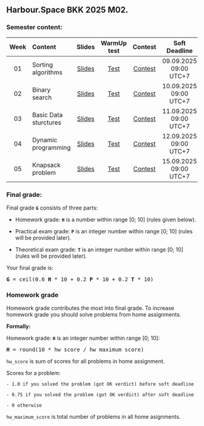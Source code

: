 ## Harbour.Space BKK 2025 M02.

### Semester content:

[ContestID_W01]: https://contest.yandex.ru/contest/81122/?lang=en
[ContestID_W02]: https://contest.yandex.ru/contest/81205/?lang=en
[ContestID_W03]: https://contest.yandex.ru/contest/81260/?lang=en
[ContestID_W04]: https://contest.yandex.ru/contest/81350/?lang=en
[ContestID_W05]: https://contest.yandex.ru/contest/81322/?lang=en
[ContestID_W06]: https://contest.yandex.ru/contest/81350/?lang=en
[ContestID_W07]: https://contest.yandex.ru/contest/81351/?lang=en
[ContestID_W08]: https://contest.yandex.ru/contest/81352/?lang=en
[ContestID_W09]: https://contest.yandex.ru/contest/81353/?lang=en
[ContestID_W10]: https://contest.yandex.ru/contest/81354/?lang=en

[WarmUp_test_W01]: https://forms.gle/iKFKrEsHGC66RjM6A
[WarmUp_test_W02]: https://forms.gle/xQcA3JF9gSpF5ymy8
[WarmUp_test_W03]: https://forms.gle/ac2kQtJtnYm4DLiz8
[WarmUp_test_W04]: https://forms.gle/YBMKEQNiM1iK1PH56
[WarmUp_test_W05]: https://forms.gle/deZv1CfXAQSz24po8
[WarmUp_test_W06]: https://forms.gle/hXf78WvknbBJFXn97
[WarmUp_test_W07]: https://forms.gle/WK4SQoK9X6nq85DA6
[WarmUp_test_W08]: https://forms.gle/7wpKijaA8VTSdAPq8
[WarmUp_test_W09]: https://forms.gle/EZc6HEHviYyD84v77
[WarmUp_test_W10]: https://forms.gle/9C3uPhhbYuvbXisXA
[WarmUp_test_W11]: https://forms.gle/MpGUCZuxxuYmN3aw9

[Slides_W01]: ../master/week01_sorting_algorithms/BKK.2025.Algo.Class01.pdf
[Slides_W02]: ../master/week02_binary_search/MSAI.2025.Algo.W02.slides.pdf
[Slides_W03]: ../master/week03_basic_data_structures/MSAI.2025.Algo.W03.slides.pdf
[Slides_W04]: ../master/week04_dynamic_programming/MSAI.2025.Algo.W04.slides.pdf
[Slides_W05]: ../master/week05_knapsack/MSAI.2025.Algo.W05.slides.pdf
[Slides_W06]: ../master/week06_kmp_heap/MSAI.2025.Algo.W06.slides.pdf
[Slides_W07]: ../master/week07_dfs_bfs/MSAI.2025.Algo.W07.slides.pdf
[Slides_W08]: ../master/week08_shortest_paths/MSAI.2025.Algo.W08.slides.pdf
[Slides_W09]: ../master/week09_rsq_rmq/MSAI.2025.Algo.W09.slides.pdf
[Slides_W10]: ../master/week10_hashing/MSAI.2025.Algo.W10.slides.pdf
[Slides_W11]: ../master/week11_binary_search_tree/MSAI.2025.Algo.W11.slides.pdf

| Week   | Content                | Slides               | WarmUp test             | Contest                  | Soft Deadline          |
|:------:|:-----------------------|:--------------------:|:-----------------------:|:------------------------:|:----------------------:|
| 01     | Sorting algorithms     | [Slides][Slides_W01] | [Test][WarmUp_test_W01] | [Contest][ContestID_W01] | 09.09.2025 09:00 UTC+7 |
| 02     | Binary search          | [Slides][Slides_W02] | [Test][WarmUp_test_W02] | [Contest][ContestID_W02] | 10.09.2025 09:00 UTC+7 |
| 03     | Basic Data sturctures  | [Slides][Slides_W03] | [Test][WarmUp_test_W03] | [Contest][ContestID_W03] | 11.09.2025 09:00 UTC+7 |
| 04     | Dynamic programming    | [Slides][Slides_W04] | [Test][WarmUp_test_W04] | [Contest][ContestID_W04] | 12.09.2025 09:00 UTC+7 |
| 05     | Knapsack problem       | [Slides][Slides_W05] | [Test][WarmUp_test_W05] | [Contest][ContestID_W05] | 15.09.2025 09:00 UTC+7 |
<!---
| 06     | KMP & Heap             | [Slides][Slides_W06] | [Test][WarmUp_test_W06] | [Contest][ContestID_W06] | 16.09.2025 09:00 UTC+7 |
| 07     | DFS & BFS              | [Slides][Slides_W07] | [Test][WarmUp_test_W07] | [Contest][ContestID_W07] | 17.09.2025 09:00 UTC+7 |
| 08     | Shortest paths         | [Slides][Slides_W08] | [Test][WarmUp_test_W08] | [Contest][ContestID_W08] | 18.09.2025 09:00 UTC+7 |
| 09     | RSQ & RMQ              | [Slides][Slides_W09] | [Test][WarmUp_test_W09] | [Contest][ContestID_W09] | 19.09.2025 09:00 UTC+7 |
| 10     | Hashing                | [Slides][Slides_W10] | [Test][WarmUp_test_W10] | [Contest][ContestID_W10] | 22.09.2025 09:00 UTC+7 |
| 11     | Binary Search Tree     | [Slides][Slides_W11] | None                    | None                     | None                   |
--->

<!--- Strict deadline for all home assignments is 24.09.2025  09:00 UTC+7. --->

<!---
### Exams:

You will have **practical** and **theoretical** exams.

**Practical exam** problems and rules will be shared <date>. Strict deadline for practical exam submissions is <date>

Information about **theoretical exam** can be found [here](<link>).
--->


### Final grade:
Final grade **`G`** consists of three parts:

- Homework grade: **`H`** is a number within range [0; 10] (rules given below).

- Practical exam grade: **`P`** is an integer number within range [0; 10] (rules will be provided later).

- Theoretical exam grade: **`T`** is an integer number within range [0; 10] (rules will be provided later).

Your final grade is:
<pre><b>G</b> = ceil(0.6 <b>H</b> * 10 + 0.2 <b>P</b> * 10 + 0.2 <b>T</b> * 10)</pre>


### Homework grade
Homework grade contributes the most into final grade. To increase homework grade you should solve problems from home assignments.

**Formally:**

Homework grade: **`H`** is an integer number within range [0; 10]:
<pre><b>H</b> = round(10 * hw_score / hw_maximum_score)</pre>

`hw_score` is sum of scores for all problems in home assignment.

Scores for a problem:

    - 1.0 if you solved the problem (got OK verdict) before soft deadline
    
    - 0.75 if you solved the problem (got OK verdict) after soft deadline
    
    - 0 otherwise

`hw_maximum_score` is total number of problems in all home asignments.
